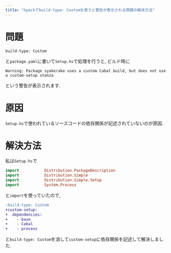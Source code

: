 ```yaml
---
title: "hpackでbuild-type: Customを使うと警告が表示される問題の解決方法"
---
```


# 問題

`build-type: Custom`

と`package.yaml`に書いて`Setup.hs`で処理を行うと,
ビルド時に

`Warning: Package syakerake uses a custom Cabal build, but does not use a custom-setup stanza`

という警告が表示されます.

# 原因

`Setup.hs`で使われているソースコードの依存関係が記述されていないのが原因.

# 解決方法

私は`Setup.hs`で

~~~hs
import           Distribution.PackageDescription
import           Distribution.Simple
import           Distribution.Simple.Setup
import           System.Process
~~~

と`import`を使っていたので,

~~~diff
-build-type: Custom
+custom-setup:
+  dependencies:
+    - base
+    - Cabal
+    - process
~~~

と`build-type: Custom`を消して`custom-setup`に依存関係を記述して解決しました.
